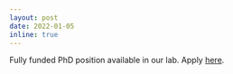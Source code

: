 ```yaml
---
layout: post
date: 2022-01-05
inline: true
---
```


Fully funded PhD position available in our lab. Apply [here](https://www.findaphd.com/phds/project/controlling-and-measuring-photon-emission-from-single-atoms-and-single-molecules/?p139669).

